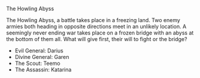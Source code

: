 The Howling Abyss

The Howling Abyss, a battle takes place in a freezing land. Two enemy armies both heading in opposite directions meet in an unlikely location. A seemingly never ending war takes place on a frozen bridge with an abyss at the bottom of them all. What will give first, their will to fight or the bridge?



- Evil General: Darius
- Divine General: Garen
- The Scout: Teemo
- The Assassin: Katarina
